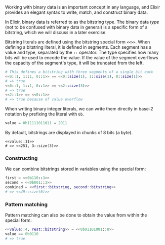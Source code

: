 Working with binary data is an important concept in any language, and Elixir provides an elegant syntax to write, match, and construct binary data.

In Elixir, binary data is referred to as the bitstring type. The binary data *type* (not to be confused with binary data in general) is a specific form of a bitstring, which we will discuss in a later exercise.

Bitstring literals are defined using the bitstring special form `<<>>`. When defining a bitstring literal, it is defined in segments. Each segment has a value and type, separated by the `::` operator. The type specifies how many bits will be used to encode the value. If the value of the segment overflows the capacity of the segment's type, it will be truncated from the left.

```elixir
# This defines a bitstring with three segments of a single bit each
<<0::1, 1::1, 0::1>> == <<0::size(1), 1::size(1), 0::size(1)>>
# => true
<<0::1, 1::1, 0::1>> == <<2::size(3)>>
# => true
<<2::1>> == <<0::1>>
# => true because of value overflow
```

When writing binary integer literals, we can write them directly in base-2 notation by prefixing the literal with `0b`.

```elixir
value = 0b11111011011 = 2011
```

By default, bitstrings are displayed in chunks of 8 bits (a byte).

```
<<value::11>>
# => <<251, 3::size(3)>>
```

### Constructing

We can combine bitstrings stored in variables using the special form:

```elixir
first = <<0b110::3>>
second = <<0b001::3>>
combined = <<first::bitstring, second::bitstring>>
# => <<49::size(6)>>
```

### Pattern matching

Pattern matching can also be done to obtain the value from within the special form:

```elixir
<<value::4, rest::bitstring>> = <<0b01101001::8>>
value == 0b0110
# => true
```
